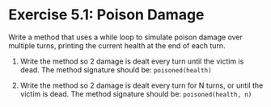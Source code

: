 # Exercise 5.1: Poison Damage

Write a method that uses a while loop to simulate poison damage over multiple turns, printing the current health at the end of each turn.

1. Write the method so 2 damage is dealt every turn until the victim is dead. The method signature should be: <code>poisoned(health)</code>

2. Write the method so 2 damage is dealt every turn for N turns, or until the victim is dead. The method signature should be: <code>poisoned(health, n)</code>